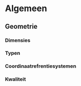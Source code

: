 # Algemeen

## Geometrie

### Dimensies

### Typen

### Coordinaatrefrentiesystemen

### Kwaliteit



